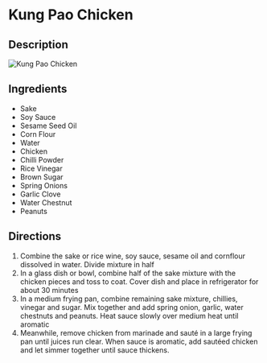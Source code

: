 # Kung Pao Chicken

## Description
![Kung Pao Chicken](https://www.themealdb.com/images/media/meals/1525872624.jpg "Kung Pao Chicken")

## Ingredients
- Sake
- Soy Sauce
- Sesame Seed Oil
- Corn Flour
- Water
- Chicken
- Chilli Powder
- Rice Vinegar
- Brown Sugar
- Spring Onions
- Garlic Clove
- Water Chestnut
- Peanuts

## Directions
1. Combine the sake or rice wine, soy sauce, sesame oil and cornflour dissolved in water. Divide mixture in half
2. In a glass dish or bowl, combine half of the sake mixture with the chicken pieces and toss to coat. Cover dish and place in refrigerator for about 30 minutes
3. In a medium frying pan, combine remaining sake mixture, chillies, vinegar and sugar. Mix together and add spring onion, garlic, water chestnuts and peanuts. Heat sauce slowly over medium heat until aromatic
4. Meanwhile, remove chicken from marinade and sauté in a large frying pan until juices run clear. When sauce is aromatic, add sautéed chicken and let simmer together until sauce thickens.
